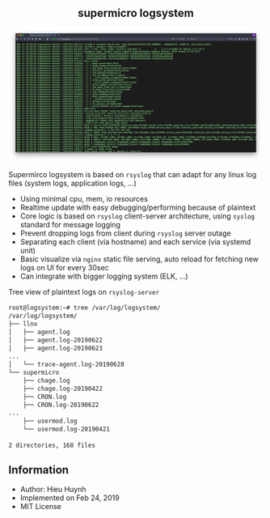 <h2 align="center">supermicro logsystem</h2>

![](./asset/overview.png)

Supermirco logsystem is based on `rsyslog` that can adapt for any linux log files (system logs, application logs, ...)
- Using minimal cpu, mem, io resources
- Realtime update with easy debugging/performing because of plaintext
- Core logic is based on `rsyslog` client-server architecture, using `syslog` standard for message logging
- Prevent dropping logs from client during `rsyslog` server outage
- Separating each client (via hostname) and each service (via systemd unit)
- Basic visualize via `nginx` static file serving, auto reload for fetching new logs on UI for every 30sec
- Can integrate with bigger logging system (ELK, ...)

Tree view of plaintext logs on `rsyslog-server`
```
root@logsystem:~# tree /var/log/logsystem/
/var/log/logsystem/
├── llnx
│   ├── agent.log
│   ├── agent.log-20190622
│   ├── agent.log-20190623
...
│   └── trace-agent.log-20190628
└── supermicro
    ├── chage.log
    ├── chage.log-20190422
    ├── CRON.log
    ├── CRON.log-20190622
...
    ├── usermod.log
    └── usermod.log-20190421

2 directories, 168 files
```

## Information

- Author: Hieu Huynh
- Implemented on Feb 24, 2019
- MIT License
